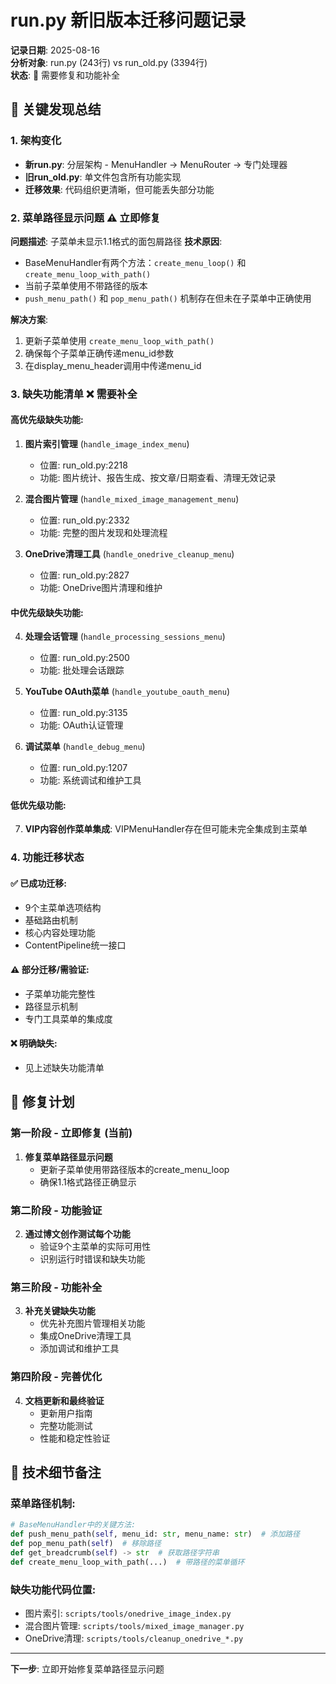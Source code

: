 # run.py 新旧版本迁移问题记录

**记录日期**: 2025-08-16  
**分析对象**: run.py (243行) vs run_old.py (3394行)  
**状态**: 🔄 需要修复和功能补全

## 🎯 关键发现总结

### 1. 架构变化
- **新run.py**: 分层架构 - MenuHandler → MenuRouter → 专门处理器
- **旧run_old.py**: 单文件包含所有功能实现
- **迁移效果**: 代码组织更清晰，但可能丢失部分功能

### 2. 菜单路径显示问题 ⚠️ 立即修复
**问题描述**: 子菜单未显示1.1格式的面包屑路径
**技术原因**: 
- BaseMenuHandler有两个方法：`create_menu_loop()` 和 `create_menu_loop_with_path()`
- 当前子菜单使用不带路径的版本
- `push_menu_path()` 和 `pop_menu_path()` 机制存在但未在子菜单中正确使用

**解决方案**:
1. 更新子菜单使用 `create_menu_loop_with_path()`
2. 确保每个子菜单正确传递menu_id参数
3. 在display_menu_header调用中传递menu_id

### 3. 缺失功能清单 ❌ 需要补全

#### 高优先级缺失功能:
1. **图片索引管理** (`handle_image_index_menu`)
   - 位置: run_old.py:2218
   - 功能: 图片统计、报告生成、按文章/日期查看、清理无效记录

2. **混合图片管理** (`handle_mixed_image_management_menu`)  
   - 位置: run_old.py:2332
   - 功能: 完整的图片发现和处理流程

3. **OneDrive清理工具** (`handle_onedrive_cleanup_menu`)
   - 位置: run_old.py:2827  
   - 功能: OneDrive图片清理和维护

#### 中优先级缺失功能:
4. **处理会话管理** (`handle_processing_sessions_menu`)
   - 位置: run_old.py:2500
   - 功能: 批处理会话跟踪

5. **YouTube OAuth菜单** (`handle_youtube_oauth_menu`) 
   - 位置: run_old.py:3135
   - 功能: OAuth认证管理

6. **调试菜单** (`handle_debug_menu`)
   - 位置: run_old.py:1207
   - 功能: 系统调试和维护工具

#### 低优先级功能:
7. **VIP内容创作菜单集成**: VIPMenuHandler存在但可能未完全集成到主菜单

### 4. 功能迁移状态

#### ✅ 已成功迁移:
- 9个主菜单选项结构
- 基础路由机制  
- 核心内容处理功能
- ContentPipeline统一接口

#### ⚠️ 部分迁移/需验证:
- 子菜单功能完整性
- 路径显示机制
- 专门工具菜单的集成度

#### ❌ 明确缺失:
- 见上述缺失功能清单

## 🔧 修复计划

### 第一阶段 - 立即修复 (当前)
1. **修复菜单路径显示问题**
   - 更新子菜单使用带路径版本的create_menu_loop
   - 确保1.1格式路径正确显示

### 第二阶段 - 功能验证
2. **通过博文创作测试每个功能**
   - 验证9个主菜单的实际可用性
   - 识别运行时错误和缺失功能

### 第三阶段 - 功能补全  
3. **补充关键缺失功能**
   - 优先补充图片管理相关功能
   - 集成OneDrive清理工具
   - 添加调试和维护工具

### 第四阶段 - 完善优化
4. **文档更新和最终验证**
   - 更新用户指南
   - 完整功能测试
   - 性能和稳定性验证

## 📝 技术细节备注

### 菜单路径机制:
```python
# BaseMenuHandler中的关键方法:
def push_menu_path(self, menu_id: str, menu_name: str)  # 添加路径
def pop_menu_path(self)  # 移除路径  
def get_breadcrumb(self) -> str  # 获取路径字符串
def create_menu_loop_with_path(...)  # 带路径的菜单循环
```

### 缺失功能代码位置:
- 图片索引: `scripts/tools/onedrive_image_index.py`
- 混合图片管理: `scripts/tools/mixed_image_manager.py`  
- OneDrive清理: `scripts/tools/cleanup_onedrive_*.py`

---
**下一步**: 立即开始修复菜单路径显示问题